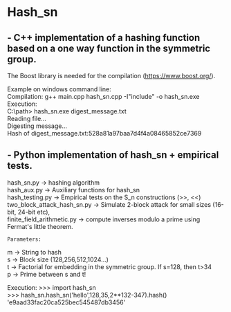 # Hash_sn

## - C++ implementation of a hashing function based on a one way function in the symmetric group.
  
  The Boost library is needed for the compilation (https://www.boost.org/).
  
  Example on windows command line:  
  Compilation: g++ main.cpp hash_sn.cpp -I"include" -o hash_sn.exe  
  Execution:  
  C:\path> hash_sn.exe digest_message.txt  
  Reading file...  
  Digesting message...  
  Hash of digest_message.txt:528a81a97baa7d4f4a08465852ce7369  

## - Python implementation of hash_sn + empirical tests.
  
  hash_sn.py                  -> hashing algorithm    
  hash_aux.py                 -> Auxiliary functions for hash_sn  
  hash_testing.py             -> Empirical tests on the S_n constructions (>>, <<)  
  two_block_attack_hash_sn.py -> Simulate 2-block attack for small sizes (16-bit, 24-bit etc),  
  finite_field_arithmetic.py  -> compute inverses modulo a prime using Fermat's little theorem.  
  
    Parameters: 
  m -> String to hash  
  s -> Block size (128,256,512,1024...)  
  t -> Factorial for embedding in the symmetric group. If s=128, then t>34  
  p -> Prime between s and t!  

  Execution:
  \>>> import hash_sn  
  \>>> hash_sn.hash_sn('hello',128,35,2**132-347).hash()  
  'e9aad33fac20ca525bec545487db3456' 

